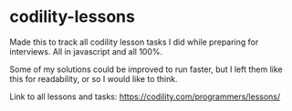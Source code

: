 # codility-lessons

Made this to track all codility lesson tasks I did while preparing for interviews. All in javascript and all 100%. 

Some of my solutions could be improved to run faster, but I left them like this for readability, or so I would like to think.

Link to all lessons and tasks: https://codility.com/programmers/lessons/
